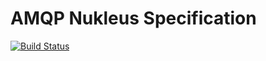 # AMQP Nukleus Specification

[![Build Status][build-status-image]][build-status]

[build-status-image]: https://travis-ci.org/reaktivity/nukleus-amqp.spec.svg?branch=develop
[build-status]: https://travis-ci.org/reaktivity/nukleus-amqp.spec
